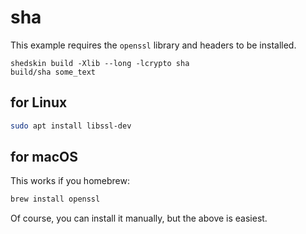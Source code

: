 # sha

This example requires the `openssl` library and headers to be installed.

```
shedskin build -Xlib --long -lcrypto sha
build/sha some_text
```


## for Linux

```bash
sudo apt install libssl-dev

```


## for macOS

This works if you homebrew:

```bash
brew install openssl
```

Of course, you can install it manually, but the above is easiest.
